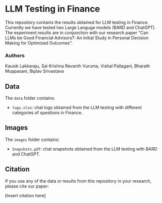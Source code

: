 # LLM Testing in Finance

This repository contains the results obtained for LLM testing in Finance. Currently we have tested two Large Languge models (BARD and ChatGPT). The experiment results are in conjunction with our research paper "Can LLMs be Good Financial Advisors?: An Initial Study in Personal Decision Making for Optimized Outcomes".

### Authors

Kausik Lakkaraju, Sai Krishna Revanth Vuruma, Vishal Pallagani, Bharath Muppasani, Biplav Srivastava

## Data

The `data` folder contains:
- `logs.xlsx`: chat logs obtained from the LLM testing with different categories of questions in Finance.

## Images

The `images` folder contains:
- `Snapshots.pdf`: chat snapshots obtained from the LLM testing with BARD and ChatGPT.

## Citation

If you use any of the data or results from this repository in your research, please cite our paper:

[Insert citation here]

